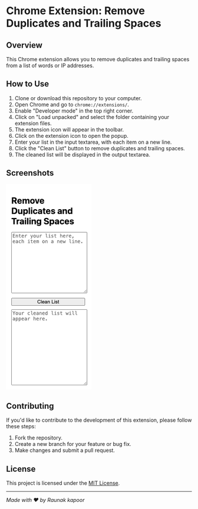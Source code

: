# Chrome Extension: Remove Duplicates and Trailing Spaces

## Overview
This Chrome extension allows you to remove duplicates and trailing spaces from a list of words or IP addresses.

## How to Use
1. Clone or download this repository to your computer.
2. Open Chrome and go to `chrome://extensions/`.
3. Enable "Developer mode" in the top right corner.
4. Click on "Load unpacked" and select the folder containing your extension files.
5. The extension icon will appear in the toolbar.
6. Click on the extension icon to open the popup.
7. Enter your list in the input textarea, with each item on a new line.
8. Click the "Clean List" button to remove duplicates and trailing spaces.
9. The cleaned list will be displayed in the output textarea.

## Screenshots
![Popup Screenshot](popup.png)

## Contributing
If you'd like to contribute to the development of this extension, please follow these steps:
1. Fork the repository.
2. Create a new branch for your feature or bug fix.
3. Make changes and submit a pull request.

## License
This project is licensed under the [MIT License](LICENSE).

---

*Made with ❤️ by Raunak kapoor*
